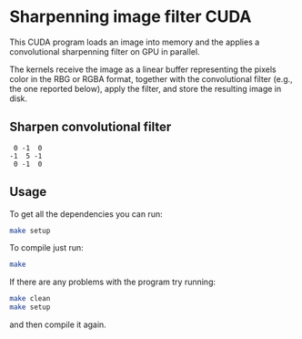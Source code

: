 # Sharpenning image filter CUDA
This CUDA program loads an image into memory and the applies a convolutional sharpenning filter on GPU in parallel.

The kernels receive the image as a linear buffer representing the pixels color in the RBG or RGBA format, together
with the convolutional filter (e.g., the one reported below), apply the filter, and store the resulting image in disk.

## Sharpen convolutional filter
```
 0 -1  0
-1  5 -1
 0 -1  0
```

## Usage

To get all the dependencies you can run:
```bash 
make setup
```

To compile just run:
```bash
make
```

If there are any problems with the program try running:
```bash
make clean
make setup
```
and then compile it again.
